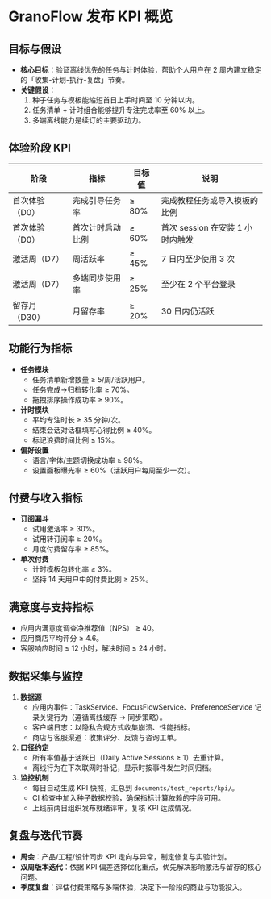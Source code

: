 # GranoFlow 发布 KPI 概览

## 目标与假设
- **核心目标**：验证离线优先的任务与计时体验，帮助个人用户在 2 周内建立稳定的「收集-计划-执行-复盘」节奏。
- **关键假设**：
  1. 种子任务与模板能缩短首日上手时间至 10 分钟以内。
  2. 任务清单 + 计时组合能够提升专注完成率至 60% 以上。
  3. 多端离线能力是续订的主要驱动力。

## 体验阶段 KPI
| 阶段 | 指标 | 目标值 | 说明 |
| --- | --- | --- | --- |
| 首次体验（D0） | 完成引导任务率 | ≥ 80% | 完成教程任务或导入模板的比例 |
| 首次体验（D0） | 首次计时启动比例 | ≥ 60% | 首次 session 在安装 1 小时内触发 |
| 激活周（D7） | 周活跃率 | ≥ 45% | 7 日内至少使用 3 次 |
| 激活周（D7） | 多端同步使用率 | ≥ 25% | 至少在 2 个平台登录 |
| 留存月（D30） | 月留存率 | ≥ 20% | 30 日内仍活跃 |

## 功能行为指标
- **任务模块**
  - 任务清单新增数量 ≥ 5/周/活跃用户。
  - 任务完成→归档转化率 ≥ 70%。
  - 拖拽排序操作成功率 ≥ 90%。
- **计时模块**
  - 平均专注时长 ≥ 35 分钟/次。
  - 结束会话对话框填写心得比例 ≥ 40%。
  - 标记浪费时间比例 ≤ 15%。
- **偏好设置**
  - 语言/字体/主题切换成功率 ≥ 98%。
  - 设置面板曝光率 ≥ 60%（活跃用户每周至少一次）。

## 付费与收入指标
- **订阅漏斗**
  - 试用激活率 ≥ 30%。
  - 试用转订阅率 ≥ 20%。
  - 月度付费留存率 ≥ 85%。
- **单次付费**
  - 计时模板包转化率 ≥ 3%。
  - 坚持 14 天用户中的付费比例 ≥ 25%。

## 满意度与支持指标
- 应用内满意度调查净推荐值（NPS） ≥ 40。
- 应用商店平均评分 ≥ 4.6。
- 客服响应时间 ≤ 12 小时，解决时间 ≤ 24 小时。

## 数据采集与监控
1. **数据源**
   - 应用内事件：TaskService、FocusFlowService、PreferenceService 记录关键行为（遵循离线缓存 → 同步策略）。
   - 客户端日志：以隐私合规方式收集崩溃、性能指标。
   - 商店与客服渠道：收集评分、反馈与咨询工单。
2. **口径约定**
   - 所有率值基于活跃日（Daily Active Sessions ≥ 1）去重计算。
   - 离线行为在下次联网时补记，显示时按事件发生时间归档。
3. **监控机制**
   - 每日自动生成 KPI 快照，汇总到 `documents/test_reports/kpi/`。
   - CI 检查中加入种子数据校验，确保指标计算依赖的字段可用。
   - 上线前两日组织发布就绪评审，复核 KPI 达成情况。

## 复盘与迭代节奏
- **周会**：产品/工程/设计同步 KPI 走向与异常，制定修复与实验计划。
- **双周版本迭代**：依据 KPI 偏差选择优化重点，优先解决影响激活与留存的核心问题。
- **季度复盘**：评估付费策略与多端体验，决定下一阶段的商业与功能投入。
